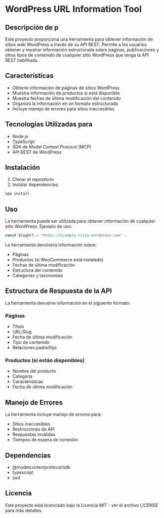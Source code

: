 # WordPress URL Information Tool


## Descripción de p
Este proyecto proporciona una herramienta para obtener información de sitios web WordPress a través de su API REST. Permite a los usuarios obtener y mostrar información estructurada sobre páginas, publicaciones y otros tipos de contenido de cualquier sitio WordPress que tenga la API REST habilitada.

## Características
- Obtiene información de páginas de sitios WordPress
- Muestra información de productos si está disponible
- Muestra fechas de última modificación del contenido
- Organiza la información en un formato estructurado
- Incluye manejo de errores para sitios inaccesibles

## Tecnologías Utilizadas para
- Node.js
- TypeScript
- SDK de Model Context Protocol (MCP)
- API REST de WordPress

## Instalación
1. Clonar el repositorio
2. Instalar dependencias:
```bash
npm install
```

## Uso
La herramienta puede ser utilizada para obtener información de cualquier sitio WordPress. Ejemplo de uso:

```typescript
const blogUrl = "https://ejemplo-sitio-wordpress.com" ;
```

La herramienta devolverá información sobre:
- Páginas
- Productos (si WooCommerce está instalado)
- Fechas de última modificación
- Estructura del contenido
- Categorías y taxonomías

## Estructura de Respuesta de la API
La herramienta devuelve información en el siguiente formato:

### Páginas
- Título
- URL/Slug
- Fecha de última modificación
- Tipo de contenido
- Relaciones padre/hijo

### Productos (si están disponibles)
- Nombre del producto
- Categoría
- Características
- Fecha de última modificación

## Manejo de Errores
La herramienta incluye manejo de errores para:
- Sitios inaccesibles
- Restricciones de API
- Respuestas inválidas
- Tiempos de espera de conexión

## Dependencias
- @modelcontextprotocol/sdk
- typescript
- zod

## Licencia
Este proyecto está licenciado bajo la Licencia MIT - ver el archivo LICENSE para más detalles.
